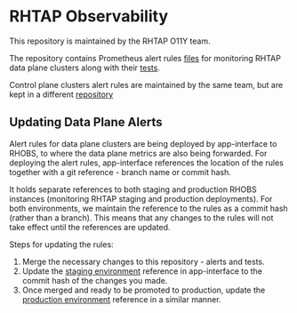# RHTAP Observability 

This repository is maintained by the RHTAP O11Y team.

The repository contains Prometheus alert rules [files](rhobs/alerting) for monitoring
RHTAP data plane clusters along with their [tests](test/promql).

Control plane clusters alert rules are maintained by the same team, but are kept in a
different
[repository](https://gitlab.cee.redhat.com/service/app-interface/-/tree/master/resources/stonesoup/argocd-control-plane/monitoring)

## Updating Data Plane Alerts

Alert rules for data plane clusters are being deployed by app-interface to RHOBS, to where the data plane metrics are also being forwarded. For deploying the alert rules,
app-interface references the location of the rules together with a git reference -
branch name or commit hash.

It holds separate references to both staging and production RHOBS instances (monitoring
RHTAP staging and production deployments). For both environments, we maintain the
reference to the rules as a commit hash (rather than a branch). This means that any
changes to the rules will not take effect until the references are updated.

Steps for updating the rules:

1. Merge the necessary changes to this repository - alerts and tests.
2. Update the
[staging environment](https://gitlab.cee.redhat.com/service/app-interface/-/blob/0486ef164e70259e5b85c46ab749529238368414/data/services/osd-operators/cicd/saas/saas-rhtap-rules.yaml#L35)
reference in app-interface to the commit hash of the changes you made.
3. Once merged and ready to be promoted to production, update the
[production environment](https://gitlab.cee.redhat.com/service/app-interface/-/blob/0486ef164e70259e5b85c46ab749529238368414/data/services/osd-operators/cicd/saas/saas-rhtap-rules.yaml#L39) reference in a similar manner.
